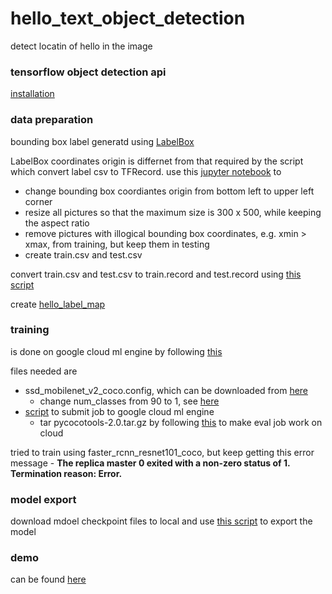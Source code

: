 # hello_text_object_detection
detect locatin of hello in the image 

### tensorflow object detection api 
[installation](https://github.com/tensorflow/models/blob/master/research/object_detection/g3doc/installation.md)

### data preparation 
bounding box label generatd using [LabelBox](https://app.labelbox.com/projects)

LabelBox coordinates origin is differnet from that required by the script which convert label csv to TFRecord.
use this [jupyter notebook](https://github.com/yueying-teng/hello_text_object_detection/blob/master/process_labelbox_csv.ipynb) to 
- change bounding box coordiantes origin from bottom left to upper left corner 
- resize all pictures so that the maximum size is 300 x 500, while keeping the aspect ratio
- remove pictures with illogical bounding box coordinates, e.g. xmin > xmax, from training, but keep them in testing
- create train.csv and test.csv 

convert train.csv and test.csv to train.record and test.record using [this script](https://github.com/yueying-teng/hello_text_object_detection/blob/master/generate_tfrecord.py) 

create [hello_label_map](https://github.com/yueying-teng/hello_text_object_detection/blob/master/train/hello_label_map.pbtxt)

### training 
is done on google cloud ml engine by following [this](https://github.com/tensorflow/models/blob/master/research/object_detection/g3doc/running_pets.md)

files needed are 
- ssd_mobilenet_v2_coco.config, which can be downloaded from [here](https://github.com/tensorflow/models/blob/master/research/object_detection/g3doc/detection_model_zoo.md)
  - change num_classes from 90 to 1, see [here](https://github.com/yueying-teng/hello_text_object_detection/blob/master/train/ssd_mobilenet_v2_coco.config)
- [script](https://github.com/yueying-teng/hello_text_object_detection/blob/master/train/train_eval_script) to submit job to google cloud ml engine
  - tar pycocotools-2.0.tar.gz by following [this](https://github.com/tensorflow/models/issues/3470#issuecomment-375985049) to make eval job work on cloud 

tried to train using faster_rcnn_resnet101_coco, but keep getting this error message - **The replica master 0 exited with a non-zero status of 1. Termination reason: Error.**

### model export 
download mdoel checkpoint files to local and use [this script](https://github.com/yueying-teng/hello_text_object_detection/blob/master/train/train_eval_script) to export the model

### demo 
can be found [here](https://github.com/yueying-teng/hello_text_object_detection/blob/master/hello_text_object_detection.ipynb)
